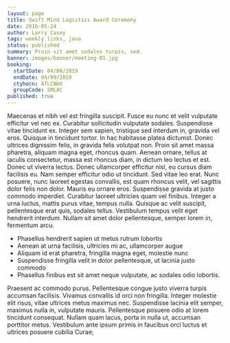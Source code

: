 ```yaml
---
layout: page
title: Swift Mind Logistics Award Ceremony
date: 2016-05-24
author: Larry Casey
tags: weekly links, java
status: published
summary: Proin sit amet sodales turpis, sed.
banner: images/banner/meeting-01.jpg
booking:
  startDate: 04/08/2019
  endDate: 04/09/2019
  ctyhocn: ATLCNHX
  groupCode: SMLAC
published: true
---
```

Maecenas et nibh vel est fringilla suscipit. Fusce eu nunc et velit vulputate efficitur vel nec ex. Curabitur sollicitudin vulputate sodales. Suspendisse vitae tincidunt ex. Integer sem sapien, tristique sed interdum in, gravida vel eros. Quisque in tincidunt tortor. In hac habitasse platea dictumst. Donec ultrices dignissim felis, in gravida felis volutpat non. Proin sit amet massa pharetra, aliquam magna eget, rhoncus quam. Aenean ornare, tellus at iaculis consectetur, massa est rhoncus diam, in dictum leo lectus et est. Donec ut viverra lectus. Donec ullamcorper efficitur nisl, eu cursus diam facilisis eu.
Nam semper efficitur odio ut tincidunt. Sed vitae leo erat. Nunc posuere, nunc laoreet egestas convallis, est quam rhoncus velit, vel sagittis dolor felis non dolor. Mauris eu ornare eros. Suspendisse gravida at justo commodo imperdiet. Curabitur laoreet ultricies quam vel finibus. Integer a urna luctus, mattis purus vitae, tempus nulla. Quisque ac velit suscipit, pellentesque erat quis, sodales tellus. Vestibulum tempus velit eget hendrerit interdum. Nullam sit amet dolor pellentesque, semper lorem in, fermentum arcu.

* Phasellus hendrerit sapien ut metus rutrum lobortis
* Aenean at urna facilisis, ultricies mi ac, ullamcorper augue
* Aliquam id erat pharetra, fringilla magna eget, molestie nunc
* Suspendisse fringilla velit in dolor pellentesque, ut lacinia justo commodo
* Phasellus finibus est sit amet neque vulputate, ac sodales odio lobortis.

Praesent ac commodo purus. Pellentesque congue justo viverra turpis accumsan facilisis. Vivamus convallis id orci non fringilla. Integer molestie elit risus, vitae ultrices metus maximus nec. Suspendisse lacinia elit semper, maximus nulla in, vulputate mauris. Pellentesque posuere odio at lorem tincidunt consequat. Nullam quam lacus, porta in nulla ut, accumsan porttitor metus. Vestibulum ante ipsum primis in faucibus orci luctus et ultrices posuere cubilia Curae;

